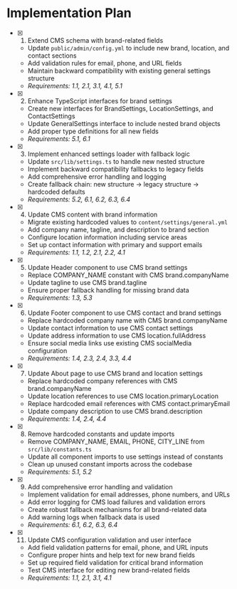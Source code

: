 # Implementation Plan

- [x] 1. Extend CMS schema with brand-related fields
  - Update `public/admin/config.yml` to include new brand, location, and contact sections
  - Add validation rules for email, phone, and URL fields
  - Maintain backward compatibility with existing general settings structure
  - _Requirements: 1.1, 2.1, 3.1, 4.1, 5.1_

- [x] 2. Enhance TypeScript interfaces for brand settings
  - Create new interfaces for BrandSettings, LocationSettings, and ContactSettings
  - Update GeneralSettings interface to include nested brand objects
  - Add proper type definitions for all new fields
  - _Requirements: 5.1, 6.1_

- [x] 3. Implement enhanced settings loader with fallback logic
  - Update `src/lib/settings.ts` to handle new nested structure
  - Implement backward compatibility fallbacks to legacy fields
  - Add comprehensive error handling and logging
  - Create fallback chain: new structure → legacy structure → hardcoded defaults
  - _Requirements: 5.2, 6.1, 6.2, 6.3, 6.4_

- [x] 4. Update CMS content with brand information
  - Migrate existing hardcoded values to `content/settings/general.yml`
  - Add company name, tagline, and description to brand section
  - Configure location information including service areas
  - Set up contact information with primary and support emails
  - _Requirements: 1.1, 1.2, 2.1, 2.2, 4.1_

- [x] 5. Update Header component to use CMS brand settings
  - Replace COMPANY_NAME constant with CMS brand.companyName
  - Update tagline to use CMS brand.tagline
  - Ensure proper fallback handling for missing brand data
  - _Requirements: 1.3, 5.3_

- [x] 6. Update Footer component to use CMS contact and brand settings
  - Replace hardcoded company name with CMS brand.companyName
  - Update contact information to use CMS contact settings
  - Update address information to use CMS location.fullAddress
  - Ensure social media links use existing CMS socialMedia configuration
  - _Requirements: 1.4, 2.3, 2.4, 3.3, 4.4_

- [x] 7. Update About page to use CMS brand and location settings
  - Replace hardcoded company references with CMS brand.companyName
  - Update location references to use CMS location.primaryLocation
  - Replace hardcoded email references with CMS contact.primaryEmail
  - Update company description to use CMS brand.description
  - _Requirements: 1.4, 2.4, 4.4_

- [x] 8. Remove hardcoded constants and update imports
  - Remove COMPANY_NAME, EMAIL, PHONE, CITY_LINE from `src/lib/constants.ts`
  - Update all component imports to use settings instead of constants
  - Clean up unused constant imports across the codebase
  - _Requirements: 5.1, 5.2_

- [x] 9. Add comprehensive error handling and validation
  - Implement validation for email addresses, phone numbers, and URLs
  - Add error logging for CMS load failures and validation errors
  - Create robust fallback mechanisms for all brand-related data
  - Add warning logs when fallback data is used
  - _Requirements: 6.1, 6.2, 6.3, 6.4_

- [x] 11. Update CMS configuration validation and user interface
  - Add field validation patterns for email, phone, and URL inputs
  - Configure proper hints and help text for new brand fields
  - Set up required field validation for critical brand information
  - Test CMS interface for editing new brand-related fields
  - _Requirements: 1.1, 2.1, 3.1, 4.1_
